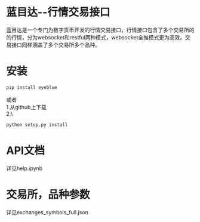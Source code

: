 # 蓝目达--行情交易接口
蓝目达是一个专门为数字货币开发的行情交易接口，行情接口包含了多个交易所的的行情，分为websocket和restful两种模式，websocket全推模式更为高效。交易接口同样涵盖了多个交易所多个品种。


# 安装
```bash
pip install eyeblue
```
或者\
1.从github上下载\
2.\
```bash
python setup.py install
```

# API文档

详见help.ipynb

# 交易所，品种参数

详见exchanges_symbols_full.json
